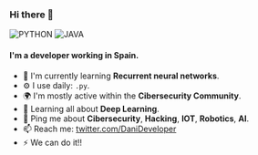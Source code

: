
### Hi there 👋
![PYTHON](https://img.shields.io/badge/Python-Advanced-orange)
![JAVA](https://img.shields.io/badge/Java-Intermediate-blue)

#### I'm a developer working in Spain.

- 🧠 I'm currently learning **Recurrent neural networks**.
- ⚙️ I use daily: `.py`.
- 🌍 I'm mostly active within the **Cibersecurity Community**.                            
- 🌱 Learning all about **Deep Learning**.
- 💬 Ping me about **Cibersecurity**, **Hacking**, **IOT**, **Robotics**, **AI**.
- 📫 Reach me: [twitter.com/DaniDeveloper](https://twitter.com/DaniDeveloper)
- ⚡️ We can do it!!

